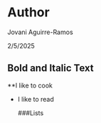 # Author

Jovani Aguirre-Ramos 

2/5/2025

## Bold and Italic Text
**I like to cook 
* I like to read

  ###Lists
